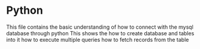 # Python
This file contains the basic understanding of how to connect with the mysql database through python
This shows the how to create database and tables into it
how to execute multiple queries
how to fetch records from the table
